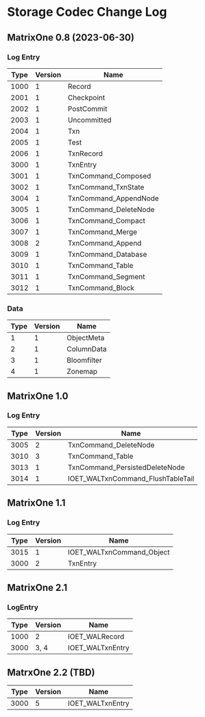 # Storage Codec Change Log

## MatrixOne 0.8 (2023-06-30)

### Log Entry

| Type | Version | Name                  |
| ---- | ------- | --------------------- |
| 1000 | 1       | Record                |
| 2001 | 1       | Checkpoint            |
| 2002 | 1       | PostCommit            |
| 2003 | 1       | Uncommitted           |
| 2004 | 1       | Txn                   |
| 2005 | 1       | Test                  |
| 2006 | 1       | TxnRecord             |
| 3000 | 1       | TxnEntry              |
| 3001 | 1       | TxnCommand_Composed   |
| 3002 | 1       | TxnCommand_TxnState   |
| 3004 | 1       | TxnCommand_AppendNode |
| 3005 | 1       | TxnCommand_DeleteNode |
| 3006 | 1       | TxnCommand_Compact    |
| 3007 | 1       | TxnCommand_Merge      |
| 3008 | 2       | TxnCommand_Append     |
| 3009 | 1       | TxnCommand_Database   |
| 3010 | 1       | TxnCommand_Table      |
| 3011 | 1       | TxnCommand_Segment    |
| 3012 | 1       | TxnCommand_Block      |

### Data

| Type | Version | Name        |
| ---- | ------- | ----------- |
| 1    | 1       | ObjectMeta  |
| 2    | 1       | ColumnData  |
| 3    | 1       | Bloomfilter |
| 4    | 1       | Zonemap     |

## MatrixOne 1.0

### Log Entry

| Type | Version | Name                              |
| ---- | ------- | --------------------------------- |
| 3005 | 2       | TxnCommand_DeleteNode             |
| 3010 | 3       | TxnCommand_Table                  |
| 3013 | 1       | TxnCommand_PersistedDeleteNode    |
| 3014 | 1       | IOET_WALTxnCommand_FlushTableTail |

## MatrixOne 1.1

### Log Entry

| Type | Version | Name |
| ---- | ------- | ---- |
| 3015 | 1       | IOET_WALTxnCommand_Object |
| 3000 | 2       | TxnEntry              |

## MatrixOne 2.1

### LogEntry

| Type | Version | Name |
| ---- | ------- | ---- |
| 1000 | 2 | IOET_WALRecord |
| 3000 | 3, 4 | IOET_WALTxnEntry |

## MatrxOne 2.2 (TBD)


| Type | Version | Name |
| ---- | ------- | ---- |
| 3000 | 5 | IOET_WALTxnEntry |